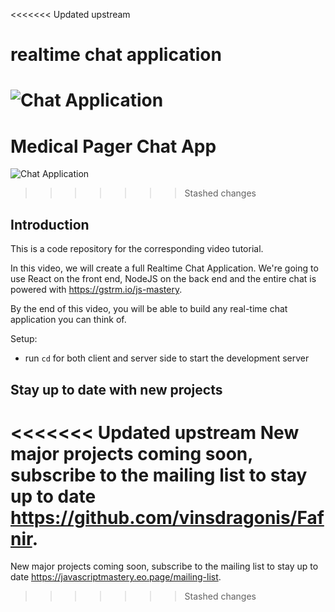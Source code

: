 <<<<<<< Updated upstream
# realtime chat application

![Chat Application](https://ibb.co/2d6ZHrN/1.png)
=======
# Medical Pager Chat App

![Chat Application](https://i.ibb.co/hsvcw4V/image.png)
>>>>>>> Stashed changes

## Introduction
This is a code repository for the corresponding video tutorial. 

In this video, we will create a full Realtime Chat Application. We're going to use React on the front end, NodeJS on the back end and the entire chat is powered with https://gstrm.io/js-mastery.

By the end of this video, you will be able to build any real-time chat application you can think of.

Setup:
- run ```cd``` for both client and server side to start the development server

## Stay up to date with new projects
<<<<<<< Updated upstream
New major projects coming soon, subscribe to the mailing list to stay up to date https://github.com/vinsdragonis/Fafnir.
=======
New major projects coming soon, subscribe to the mailing list to stay up to date https://javascriptmastery.eo.page/mailing-list.
>>>>>>> Stashed changes
